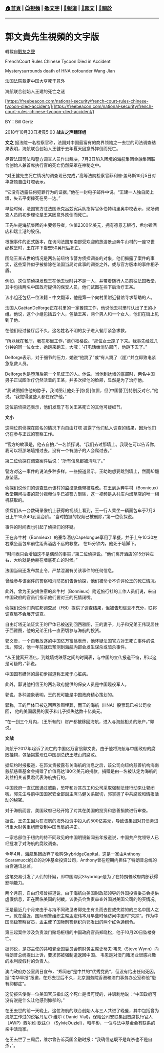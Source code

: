 ###  [:house:首頁](https://github.com/ourhimalayas/home) | [:tv:視頻](https://github.com/ourhimalayas/videos) | [:books:文字](https://github.com/ourhimalayas/txt) | [:newspaper:報道](https://github.com/ourhimalayas/news) | [:eagle:郭文](https://github.com/ourhimalayas/guomedia) | [:pray:關於](https://github.com/ourhimalayas/home/tree/master/about)
---
# 郭文貴先生視頻的文字版
轉載自[戰友之聲](http://littleantvoice.blogspot.com)

FrenchCourt Rules Chinese Tycoon Died in Accident

Mysterysurrounds death of HNA cofounder Wang Jian

法国法院裁定中国大亨死于意外

海航联合创始人王建的死亡之谜

[https://freebeacon.com/national-security/french-court-rules-chinese-tycoon-died-accident/](https://freebeacon.com/national-security/french-court-rules-chinese-tycoon-died-accident/)

BY：Bill Gertz

2018年10月30日凌晨5:00
**战友之声翻译组**  
  

**文之**
据法院一名检察官称，法国对中国最富有的商界领袖之一去世的司法调查结果表明，海航联合创始人王健于去年夏天因意外摔倒而死亡。  
  

尽管法国司法和警方调查人员作出裁决，7月3日陷入困境的海航集团金融集团联合创始人兼首席执行官的死亡仍然笼罩在神秘之中。

“对王健先生死亡情况的调查现已完成，”高等法院检察官菲利普·盖马斯10月5日对华盛顿自由灯塔表示。

“它没有透露任何犯罪行为的证据，”他在一封电子邮件中说。“王建一人独自爬上墙，失去平衡摔死在另一边。”

早些时候，法国警方驻法国沃克吕兹宪兵队指挥官休伯特梅里奥中校表示，现场调查人员的初步理论是王某因意外跌倒而死亡。

王先生是海航集团的主要领导者，估值2300亿美元，拥有德意志银行，希尔顿酒店和瑞士港的股份。

根据事件的正式版本，在访问法国东南部受欢迎的旅游景点奔牛山村的一座12世纪教堂时，王在摔下岩壁50英尺后死亡。

围绕王某去世的情况是两名前纽约市警方侦探调查的对象，他们揭露了案件的事实，这些案件似乎被排除在法国当局对此事的调查之外，或与官方版本的事件相矛盾。

例如，这位前侦探发现王在他去世时并不是一人，并带着随行人员前往法国教堂，其中包括两名中国政府提供的保安人员，他们试图在摔下后治疗王某。

该小组还包括一位法籍 - 中文翻译，他是第一个向村里附近餐馆寻求帮助的人。

法国人GaétanDelforge正在村里的一家餐馆工作，他说他去村里时认出了王的小组。他说，这个小组包括五个人，包括王某，两个男人和一个女人，他们在街上见到了他。

在他们经过餐厅后不久，这名姓名不明的女子进入餐厅紧急求救。

“所以我在餐厅，我在那里工作，”德尔福格说。“那位女士跑了下来。我事先经过几分钟的同一位女士，她跑来跑去，大喊：'打电话给消防部门，他跳下去了。”

Delforge表示，对于细节的压力，她说“他跳了”或“有人跳了（崖）”并立即致电紧急急救人员。

Delforge也是堕落后第一个见证王的人。他说，当他到达墙的底部时，两名中国男子正试图治疗仍然活着的王某，并多次捏他的脸颊，显然是为了治疗他。

“我试图抓住他的脖子，我试图让他处于[恢复]位置，但[中国警卫]特别反对它，”他说。“我觉得这些人都在保护他。”

这位前侦探还表示，他们发现了有关王某死亡的其他可疑细节。
  

**文小**

这两位前侦探在匿名的情况下向自由灯塔 披露了他们私人调查的结果，因为他们仍在参与正式的警察工作。

“官方的故事是，他去自拍，”一名侦探说。“我们去过那墙上。我现在可以告诉你，我可以将那堵墙推过去。没有一个有脑子的人会爬过去。”

第二位侦探在调查案件后说：“所有信息都被清除了。”

警方对这一事件的说法多种多样。一些报道显示，王助跑想要跳到墙上，然而却翻身坠落。

侦探们说他们的调查显示该村的监控录像带被篡改。在王到达奔牛村（Bonnieux）教堂期间拍摄的部分视频似乎已被警方删除，这一视频是从村庄内烟草店的唯一相机获取的。

侦探们从一台数码录像机上获得的视频上看到，王一行人乘坐一辆面包车于7月3日上午10点40到达台阶。“当时拍摄的视频已被删除，”第一位侦探说。

事件的时间表也引起了侦探们的怀疑。

王在奔牛村（Bonnieux）的豪华酒店Capelongue享用了早餐，并于上午10:30左右乘坐面包车前往距离酒店不远的教堂。 在15分钟内，他死于墙脚下。

“时间表只会增加这不是偶然的事实，”第二位侦探说。“他们离开酒店的15分钟左右，大约就是他躺在墙底死亡的时候。”

法国当局还发布禁止令，严禁泄漏有关该事件的任何信息。

曾经参与该案件的警察和消防员们告诉侦探，他们被命令不许评论王的死亡情况。

此外，曾为王安排住宿的奔牛村（Bonnieux）附近旅行社的工作人员们说，来自中国政府的官员们指示他们要对王的死情闭嘴。

侦探们说他们向联邦调查局（FBI）提供了调查结果，但被告知信息不充分，联邦调查局不会展开调查。

自由灯塔无法证实王的尸体已被送到回西雅图，王的妻子，儿子和兄弟王伟现居住于西雅图，他的兄弟王伟一直密切参与海航的投资。

郭文贵，一个自我放逐的中国亿万富翁表示，他怀疑法国官方对王死亡事件的说法。郭说，他一年前就已预测到海航内部会发生谋杀或暗杀事件。

“从王健离开酒店，到跳墙或跌落之间的时间表，与中国的宣传报道不符，所以这是可疑的，”郭说。

中国国有媒体的最初步报道称王死于心脏病。

此外，郭说他相信王的两名政府提供的保安人员是中国现役军人。

郭说，多种迹象表明，王的死可能是中国政府精心策划的。

郭称，王的尸体已被送回西雅图埋葬，而王的海航（HNA）股票现已被公司收回， 他的美国居民的妻子和儿子损失达数十亿美元。

“在一到三个月内，（王所有的）财产都被移回海航，进入与海航相关的账户，”郭说。

**文战**

海航于2017年起诉了流亡的中国亿万富翁郭文贵，由于他将海航与中国政府的腐败挂钩，包括揭露现任中国副总统王岐山的腐败。

据纽约时报报道，在郭文贵披露有关海航的消息之后，该公司向纽约慈善机构海南慈航慈善基金会捐赠了价值高达180亿美元的捐款。捐赠是由一名被认定为海航的利益相关者贯君代表海航执行的。

中国政府一直试图通过威胁，恐吓和对其员工和公司采取强制法律行动来让郭闭嘴。郭先生与前中国国家安全部副主席马健关系密切，郭掌握了中共腐败和情报活动的秘密。

对于海航而言，美国政府已经开始了对其在美国的投资和慈善捐款进行审查。

据说，王先生因为在海航的海外投资中投入约500亿美元，导致该集团对其债务进行重大财务重组而受到中国当局的抨击。

一家总部位于纽约的持不同政见的中国明镜新闻去年报道说，中国共产党领导人已经批准了对海航的腐败调查。

今年4月，海航集团放弃了收购SkybridgeCapital，这是一家由Anthony Scaramucci创立的对冲基金投资公司，Anthony曾在短期内担任了特朗普总统的白宫通讯总监。

这笔交易引发了人们的怀疑，即中国购买Skybridge是为了在特朗普政府内部获得影响能力。

两个月前，自由灯塔曾报道说，由于海航向美国财政部领导的外国投资委员会提供虚假信息，正在面临美国的制裁。该委员会负责审查外国对美国公司的购买情况。

王是最近几个月来由于与持不同政见者郭先生有关而去世或失踪的的三名中国人之一。就在最近，国际刑警组织主席孟宏伟本月早些时候访问中国时“失踪“。作为中国高级警察官员，孟主使了国际刑警组织向郭发出的两个红色通缉令。

第三起案件涉及负责澳门赌场枢纽的中国政府官员郑晓松，他于10月20日坠楼身亡。

据郭说，是郑主使的共和党全国委员会前财务主席史蒂夫·韦恩（Steve Wynn）向特朗普总统提出上诉，要求郭被强制遣返回中国。 韦恩是对澳门赌场业很感兴趣的永利度假村的负责人。

澳门政府办公室周日宣布，“郑同志”是中共的“优秀党员“，但没有给出任何死因。据“南华早报”报道，在郑去世后不久，北京国务院香港和澳门事务办公室称他“患有抑郁症”。

这份报告使得一位美国官员指出这个死亡是很可疑的，并讽刺地说：“中国政府可没有说是什么让他感到抑郁的。”

在王去世的前一天晚上，这位海航的联合创始人与三人共进了晚餐，其中包括曾为海航工作过的说客丹尼尔·维尔 ( Daniel Vial)，保险公司安联集团首席执行官人（AWP）西尔维·欧兹尔 （SylvieOuziel），和华彬，一位与法中基金会有联系的亲中活动家。

在王去世了三周后，维尔曾告诉英国金融时报：“我确信这既不是谋杀也不是自杀，”。
  


  


  


  


  


<u></u><sub></sub><sup></sup><strike></strike>